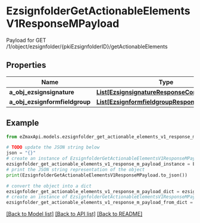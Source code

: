 # EzsignfolderGetActionableElementsV1ResponseMPayload

Payload for GET /1/object/ezsignfolder/{pkiEzsignfolderID}/getActionableElements

## Properties

Name | Type | Description | Notes
------------ | ------------- | ------------- | -------------
**a_obj_ezsignsignature** | [**List[EzsignsignatureResponseCompound]**](EzsignsignatureResponseCompound.md) |  | 
**a_obj_ezsignformfieldgroup** | [**List[EzsignformfieldgroupResponseCompound]**](EzsignformfieldgroupResponseCompound.md) |  | 

## Example

```python
from eZmaxApi.models.ezsignfolder_get_actionable_elements_v1_response_m_payload import EzsignfolderGetActionableElementsV1ResponseMPayload

# TODO update the JSON string below
json = "{}"
# create an instance of EzsignfolderGetActionableElementsV1ResponseMPayload from a JSON string
ezsignfolder_get_actionable_elements_v1_response_m_payload_instance = EzsignfolderGetActionableElementsV1ResponseMPayload.from_json(json)
# print the JSON string representation of the object
print(EzsignfolderGetActionableElementsV1ResponseMPayload.to_json())

# convert the object into a dict
ezsignfolder_get_actionable_elements_v1_response_m_payload_dict = ezsignfolder_get_actionable_elements_v1_response_m_payload_instance.to_dict()
# create an instance of EzsignfolderGetActionableElementsV1ResponseMPayload from a dict
ezsignfolder_get_actionable_elements_v1_response_m_payload_from_dict = EzsignfolderGetActionableElementsV1ResponseMPayload.from_dict(ezsignfolder_get_actionable_elements_v1_response_m_payload_dict)
```
[[Back to Model list]](../README.md#documentation-for-models) [[Back to API list]](../README.md#documentation-for-api-endpoints) [[Back to README]](../README.md)


